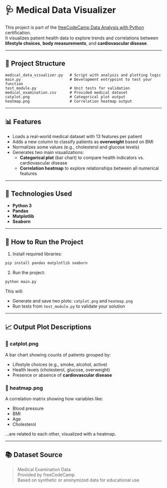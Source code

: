 # 🩺 Medical Data Visualizer

This project is part of the [freeCodeCamp Data Analysis with Python](https://www.freecodecamp.org/learn/data-analysis-with-python/) certification.  
It visualizes patient health data to explore trends and correlations between **lifestyle choices**, **body measurements**, and **cardiovascular disease**.

---

## 📁 Project Structure

```
medical_data_visualizer.py   # Script with analysis and plotting logic  
main.py                      # Development entrypoint to test your function  
test_module.py               # Unit tests for validation  
medical_examination.csv      # Provided medical dataset  
catplot.png                  # Categorical plot output  
heatmap.png                  # Correlation heatmap output  
```

---

## 📊 Features

- Loads a real-world medical dataset with 13 features per patient  
- Adds a new column to classify patients as **overweight** based on BMI  
- Normalizes some values (e.g., cholesterol and glucose levels)  
- Generates two main visualizations:
  - **Categorical plot** (bar chart) to compare health indicators vs. cardiovascular disease
  - **Correlation heatmap** to explore relationships between all numerical features

---

## 🧪 Technologies Used

- **Python 3**
- **Pandas**
- **Matplotlib**
- **Seaborn**

---

## 🚀 How to Run the Project

1. Install required libraries:

```bash
pip install pandas matplotlib seaborn
```

2. Run the project:

```bash
python main.py
```

This will:

- Generate and save two plots: `catplot.png` and `heatmap.png`  
- Run tests from `test_module.py` to validate your solution

---

## 📈 Output Plot Descriptions

### 📌 catplot.png

A bar chart showing counts of patients grouped by:
- Lifestyle choices (e.g., smoke, alcohol, active)
- Health levels (cholesterol, glucose, overweight)
- Presence or absence of **cardiovascular disease**

### 📌 heatmap.png

A correlation matrix showing how variables like:
- Blood pressure
- BMI
- Age
- Cholesterol

...are related to each other, visualized with a heatmap.

---

## 📚 Dataset Source

> Medical Examination Data  
> Provided by freeCodeCamp  
> Based on synthetic or anonymized data for educational use

